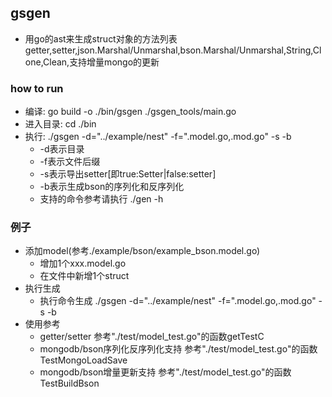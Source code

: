 ## gsgen
- 用go的ast来生成struct对象的方法列表getter,setter,json.Marshal/Unmarshal,bson.Marshal/Unmarshal,String,Clone,Clean,支持增量mongo的更新

### how to run
- 编译: go build -o ./bin/gsgen ./gsgen_tools/main.go
- 进入目录: cd ./bin
- 执行: ./gsgen -d="../example/nest" -f=".model.go,.mod.go" -s -b
    - -d表示目录
    - -f表示文件后缀
    - -s表示导出setter[即true:Setter|false:setter]
    - -b表示生成bson的序列化和反序列化
    - 支持的命令参考请执行 ./gen -h

### 例子
- 添加model(参考./example/bson/example_bson.model.go)
    - 增加1个xxx.model.go
    - 在文件中新增1个struct
- 执行生成
    - 执行命令生成 ./gsgen -d="../example/nest" -f=".model.go,.mod.go" -s -b
- 使用参考
    - getter/setter 参考"./test/model_test.go"的函数getTestC
    - mongodb/bson序列化反序列化支持 参考"./test/model_test.go"的函数TestMongoLoadSave
    - mongodb/bson增量更新支持 参考"./test/model_test.go"的函数TestBuildBson